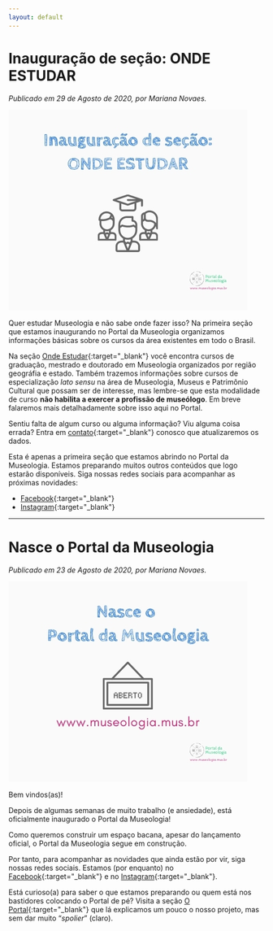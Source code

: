```yaml
---
layout: default
---
```


# Inauguração de seção: ONDE ESTUDAR

_Publicado em 29 de Agosto de 2020, por Mariana Novaes._

![Post-onde-estudar](/assets/images/post_onde_estudar.jpg)

Quer estudar Museologia e não sabe onde fazer isso? Na primeira seção que estamos inaugurando no Portal da Museologia organizamos informações básicas sobre os cursos da área existentes em todo o Brasil. 

Na seção [Onde Estudar](https://www.museologia.mus.br/ondeestudar){:target="_blank"} você encontra cursos de graduação, mestrado e doutorado em Museologia organizados por região geográfia e estado. Também trazemos informações sobre cursos de especialização _lato sensu_ na área de Museologia, Museus e Patrimônio Cultural que possam ser de interesse, mas lembre-se que esta modalidade de curso **não habilita a exercer a profissão de museólogo**. Em breve falaremos mais detalhadamente sobre isso aqui no Portal.

Sentiu falta de algum curso ou alguma informação? Viu alguma coisa errada? Entra em [contato](https://www.museologia.mus.br/oportal#contatos){:target="_blank"} conosco que atualizaremos os dados.

Esta é apenas a primeira seção que estamos abrindo no Portal da Museologia. Estamos preparando muitos outros conteúdos que logo estarão disponíveis. Siga nossas redes sociais para acompanhar as próximas novidades:
- [Facebook](https://www.facebook.com/PortaldaMuseologia/){:target="_blank"}
- [Instagram](https://www.instagram.com/portaldamuseologia/){:target="_blank"}

---

# Nasce o Portal da Museologia

_Publicado em 23 de Agosto de 2020, por Mariana Novaes._

![Post-inauguracao](/assets/images/post_inauguracao.jpg)

Bem vindos(as)!

Depois de algumas semanas de muito trabalho (e ansiedade), está oficialmente inaugurado o Portal da Museologia!

Como queremos construir um espaço bacana, apesar do lançamento oficial, o Portal da Museologia segue em construção.

Por tanto, para acompanhar as novidades que ainda estão por vir, siga nossas redes sociais. Estamos (por enquanto) no [Facebook](https://www.facebook.com/PortaldaMuseologia/){:target="_blank"} e no [Instagram](https://www.instagram.com/portaldamuseologia/){:target="_blank"}.

Está curioso(a) para saber o que estamos preparando ou quem está nos bastidores colocando o Portal de pé? Visita a seção [O Portal](https://www.museologia.mus.br/oportal){:target="_blank"} que lá explicamos um pouco o nosso projeto, mas sem dar muito “_spolier_” (claro).
